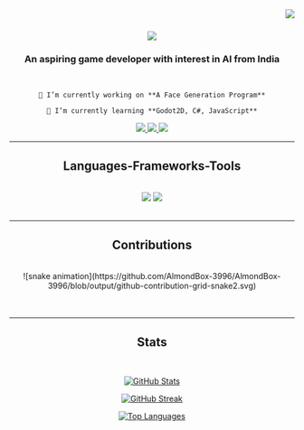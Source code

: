 <img align="right" src="https://visitor-badge.laobi.icu/badge?page_id=AlmondBox-3996.AlmondBox-3996" />

<h1 align="center">
    <img src="https://readme-typing-svg.herokuapp.com/?font=Righteous&size=35&center=true&vCenter=true&width=500&height=70&duration=4000&lines=Hi+There!+👋;+I'm+Ankit+Joseph+Thomas!;" />
</h1>

<h3 align="center">An aspiring game developer with interest in AI from India</h3>

<br/>

<div align="center">
 
    🔭 I’m currently working on **A Face Generation Program**
 
    🌱 I’m currently learning **Godot2D, C#, JavaScript**

 </div>
 
<div align="center"> 
  <a href="mailto:ankitjosepht@gmail.com">
    <img src="https://img.shields.io/badge/Gmail-333333?style=for-the-badge&logo=gmail&logoColor=red" />
  </a>
  <a href="https://linkedin.com/in/pedro-sales-muniz" target="_blank">
    <img src="https://img.shields.io/badge/LinkedIn-0077B5?style=for-the-badge&logo=linkedin&logoColor=white" target="_blank" />
  </a>
  <a href="https://github.com/AlmondBox-3996" target="_blank">
     <img src="https://img.shields.io/badge/GitHub-1A661A?style=for-the-badge&logo=todoist&logoColor=white" target="_blank" />
  </a>
</div>

 <hr/>
 
<h2 align="center">Languages-Frameworks-Tools</h2>
<br/>
<div align="center">
    <img src="https://skillicons.dev/icons?i=c,cpp,css,flutter,figma,git,github,godot,html" />
    <img src="https://skillicons.dev/icons?i=java,javascript,mongodb,mysql,python,r,unity,unrealengine,vscode" /><br>
</div>

<br/>
<hr/>

<div align="center">
  <h2>Contributions</h2>
  <br>
  ![snake animation](https://github.com/AlmondBox-3996/AlmondBox-3996/blob/output/github-contribution-grid-snake2.svg)
  <br/><br/><br/>
</div>

<hr/>

<h2 align="center">Stats</h2>
<br>
<div align=center>
  <p><a href="https://github.com/anuraghazra/github-readme-stats" target="blank"><img src="https://github-readme-stats.vercel.app/api?username=AlmondBox-3996&show_icons=true&count_private=true&include_all_commits=true&theme=tokyonight&custom_title=GitHub%20Stats" alt="GitHub Stats" /></a></p>
  <p><a href="https://git.io/streak-stats"><img src="http://github-readme-streak-stats.herokuapp.com?user=AlmondBox-3996&theme=tokyonight" alt="GitHub Streak" /></a></p>
  <p><a href="https://github.com/anuraghazra/github-readme-stats" target="blank"><img src="https://github-readme-stats.vercel.app/api/top-langs/?username=AlmondBox-3996&layout=compact&langs_count=10&theme=tokyonight&custom_title=Top%20Languages" alt="Top Languages" /></a></p>
</div>

<br/><br/>
